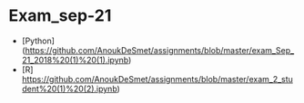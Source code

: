 # Exam_sep-21

* [Python] (https://github.com/AnoukDeSmet/assignments/blob/master/exam_Sep_21_2018%20(1)%20(1).ipynb)
* [R] https://github.com/AnoukDeSmet/assignments/blob/master/exam_2_student%20(1)%20(2).ipynb)
